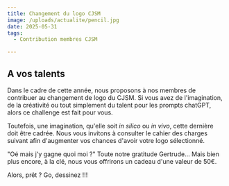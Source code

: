 ```yaml
---
title: Changement du logo CJSM
image: /uploads/actualite/pencil.jpg
date: 2025-05-31
tags: 
  - Contribution membres CJSM

---
```


## A vos talents

Dans le cadre de cette année, nous proposons à nos membres de contribuer au changement de logo du CJSM. Si vous avez de l'imagination, de la créativité ou tout simplement du talent pour les prompts chatGPT, alors ce challenge est fait pour vous. 

Toutefois, une imagination, qu'elle soit *in silico* ou *in vivo*, cette dernière doit être cadrée. Nous vous invitons à consulter le cahier des charges suivant afin d'augmenter vos chances d'avoir votre logo sélectionné.  

"Oé mais j'y gagne quoi moi ?" Toute notre gratitude Gertrude... Mais  bien plus encore, à la clé, nous vous offrirons un cadeau d'une valeur de 50€. 

Alors, prêt ? Go, dessinez !!! 
